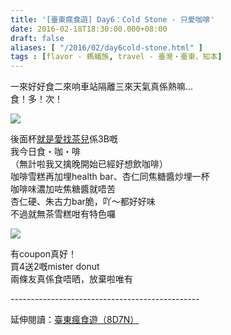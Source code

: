 ```yaml
---
title: '[臺東瘋食遊] Day6：Cold Stone - 只愛咖啡'
date: 2016-02-18T18:30:00.000+08:00
draft: false
aliases: [ "/2016/02/day6cold-stone.html" ]
tags : [flavor - 螞蟻族, travel - 臺灣・臺東、知本]
---
```


一來好好食二來响車站隔離三來天氣真係熱嘛...  
食！多！次！  

![](https://c2.staticflickr.com/6/5447/30761645720_323ced5f3d_z.jpg)

後面杯[就是愛找茶兒](http://www.hidie.net/2016/02/day5cold-stone.html)係3B嘅  
我今日食・咖・啡  
（無計啦我又擒晚開始已經好想飲咖啡）  
咖啡雪糕再加埋health bar、杏仁同焦糖醬炒埋一杯  
咖啡味濃加咗焦糖醬就唔苦  
杏仁硬、朱古力bar脆，吖～都好好味  
不過就無茶雪糕咁有特色囉  

![](https://c2.staticflickr.com/6/5542/30761645170_767980d78d_z.jpg)

有coupon真好！  
買4送2嘅mister donut  
兩條友真係食唔晒，放棄啦唯有  
  
\-----------------------------------------------  
  
延伸閱讀：[臺東瘋食遊（8D7N）](http://www.hidie.net/2016/03/8d7n.html)

